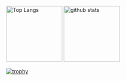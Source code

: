 <p align="left"> 
  <img alt="Top Langs" height="150px" src="https://github-readme-stats.vercel.app/api/top-langs/?username=shohei-inoue&layout=compact&count_private=true&show_icons=true&theme=onedark" />
  <img alt="github stats" height="150px" src="https://github-readme-stats.vercel.app/api?username=shohei-inoue&count_private=true&show_icons=true&show_icons=true&theme=onedark" />
</p>

[![trophy](https://github-profile-trophy.vercel.app/?username=shohei-inoue&theme=onedark&column=8
)](https://github.com/ryo-ma/github-profile-trophy)
